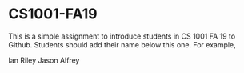 # CS1001-FA19
This is a simple assignment to introduce students in CS 1001 FA 19 to Github.
Students should add their name below this one. For example,

Ian Riley
Jason Alfrey
